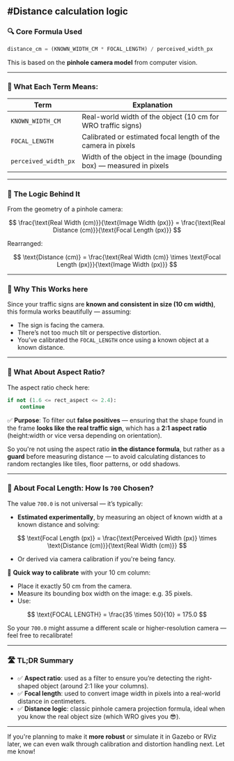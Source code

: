 #Distance calculation logic
---

### 🔍 **Core Formula Used**

```python
distance_cm = (KNOWN_WIDTH_CM * FOCAL_LENGTH) / perceived_width_px
```

This is based on the **pinhole camera model** from computer vision.

---

### 🎯 What Each Term Means:

| Term                 | Explanation                                                          |
| -------------------- | -------------------------------------------------------------------- |
| `KNOWN_WIDTH_CM`     | Real-world width of the object (10 cm for WRO traffic signs)         |
| `FOCAL_LENGTH`       | Calibrated or estimated focal length of the camera in pixels         |
| `perceived_width_px` | Width of the object in the image (bounding box) — measured in pixels |

---

### 🧠 **The Logic Behind It**

From the geometry of a pinhole camera:

$$
\frac{\text{Real Width (cm)}}{\text{Image Width (px)}} = \frac{\text{Real Distance (cm)}}{\text{Focal Length (px)}}
$$

Rearranged:

$$
\text{Distance (cm)} = \frac{\text{Real Width (cm)} \times \text{Focal Length (px)}}{\text{Image Width (px)}}
$$

---

### 📏 Why This Works here

Since your traffic signs are **known and consistent in size (10 cm width)**, this formula works beautifully — assuming:

* The sign is facing the camera.
* There’s not too much tilt or perspective distortion.
* You’ve calibrated the `FOCAL_LENGTH` once using a known object at a known distance.

---

### 🎨 What About Aspect Ratio?

The aspect ratio check here:

```python
if not (1.6 <= rect_aspect <= 2.4):
    continue
```

✅ **Purpose**:
To filter out **false positives** — ensuring that the shape found in the frame **looks like the real traffic sign**, which has a **2:1 aspect ratio** (height\:width or vice versa depending on orientation).

So you're not using the aspect ratio **in the distance formula**, but rather as a **guard** before measuring distance — to avoid calculating distances to random rectangles like tiles, floor patterns, or odd shadows.

---

### 📸 About Focal Length: How Is `700` Chosen?

The value `700.0` is not universal — it’s typically:

  * **Estimated experimentally**, by measuring an object of known width at a known distance and solving:

  $$
  \text{Focal Length (px)} = \frac{\text{Perceived Width (px)} \times \text{Distance (cm)}}{\text{Real Width (cm)}}
  $$

  * Or derived via camera calibration if you're being fancy.

📏 **Quick way to calibrate** with your 10 cm column:

* Place it exactly 50 cm from the camera.
* Measure its bounding box width on the image: e.g. 35 pixels.
* Use:

$$
\text{FOCAL LENGTH} = \frac{35 \times 50}{10} = 175.0
$$

So your `700.0` might assume a different scale or higher-resolution camera — feel free to recalibrate!

---

### 🛣️ TL;DR Summary

* ✅ **Aspect ratio**: used as a filter to ensure you’re detecting the right-shaped object (around 2:1 like your columns).
* ✅ **Focal length**: used to convert image width in pixels into a real-world distance in centimeters.
* ✅ **Distance logic**: classic pinhole camera projection formula, ideal when you know the real object size (which WRO gives you 😎).

---

If you're planning to make it **more robust** or simulate it in Gazebo or RViz later, we can even walk through calibration and distortion handling next. Let me know!
